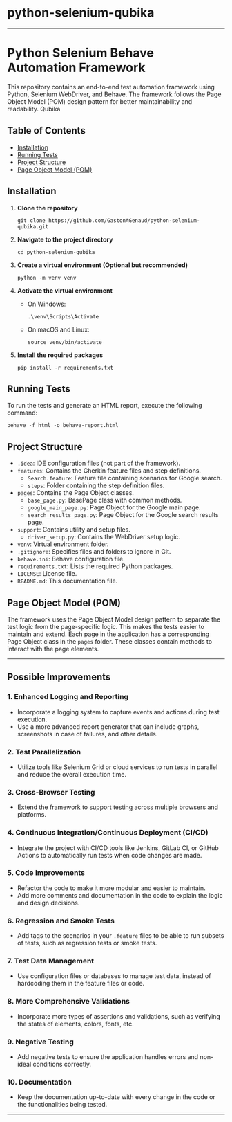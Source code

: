 # python-selenium-qubika

---

# Python Selenium Behave Automation Framework

This repository contains an end-to-end test automation framework using Python, Selenium WebDriver, and Behave. The framework follows the Page Object Model (POM) design pattern for better maintainability and readability.
Qubika

## Table of Contents

- [Installation](#installation)
- [Running Tests](#running-tests)
- [Project Structure](#project-structure)
- [Page Object Model (POM)](#page-object-model-pom)

## Installation

1. **Clone the repository**

    ```
    git clone https://github.com/GastonAGenaud/python-selenium-qubika.git
    ```

2. **Navigate to the project directory**

    ```
    cd python-selenium-qubika
    ```

3. **Create a virtual environment (Optional but recommended)**

    ```
    python -m venv venv
    ```

4. **Activate the virtual environment**

    - On Windows:
        ```
        .\venv\Scripts\Activate
        ```
    - On macOS and Linux:
        ```
        source venv/bin/activate
        ```

5. **Install the required packages**

    ```
    pip install -r requirements.txt
    ```

## Running Tests

To run the tests and generate an HTML report, execute the following command:

```
behave -f html -o behave-report.html
```

## Project Structure

- `.idea`: IDE configuration files (not part of the framework).
- `features`: Contains the Gherkin feature files and step definitions.
    - `Search.feature`: Feature file containing scenarios for Google search.
    - `steps`: Folder containing the step definition files.
- `pages`: Contains the Page Object classes.
    - `base_page.py`: BasePage class with common methods.
    - `google_main_page.py`: Page Object for the Google main page.
    - `search_results_page.py`: Page Object for the Google search results page.
- `support`: Contains utility and setup files.
    - `driver_setup.py`: Contains the WebDriver setup logic.
- `venv`: Virtual environment folder.
- `.gitignore`: Specifies files and folders to ignore in Git.
- `behave.ini`: Behave configuration file.
- `requirements.txt`: Lists the required Python packages.
- `LICENSE`: License file.
- `README.md`: This documentation file.

## Page Object Model (POM)

The framework uses the Page Object Model design pattern to separate the test logic from the page-specific logic. This makes the tests easier to maintain and extend. Each page in the application has a corresponding Page Object class in the `pages` folder. These classes contain methods to interact with the page elements.

---

## Possible Improvements

### 1. Enhanced Logging and Reporting

- Incorporate a logging system to capture events and actions during test execution.
- Use a more advanced report generator that can include graphs, screenshots in case of failures, and other details.

### 2. Test Parallelization

- Utilize tools like Selenium Grid or cloud services to run tests in parallel and reduce the overall execution time.

### 3. Cross-Browser Testing

- Extend the framework to support testing across multiple browsers and platforms.

### 4. Continuous Integration/Continuous Deployment (CI/CD)

- Integrate the project with CI/CD tools like Jenkins, GitLab CI, or GitHub Actions to automatically run tests when code changes are made.

### 5. Code Improvements

- Refactor the code to make it more modular and easier to maintain.
- Add more comments and documentation in the code to explain the logic and design decisions.

### 6. Regression and Smoke Tests

- Add tags to the scenarios in your `.feature` files to be able to run subsets of tests, such as regression tests or smoke tests.

### 7. Test Data Management

- Use configuration files or databases to manage test data, instead of hardcoding them in the feature files or code.

### 8. More Comprehensive Validations

- Incorporate more types of assertions and validations, such as verifying the states of elements, colors, fonts, etc.

### 9. Negative Testing

- Add negative tests to ensure the application handles errors and non-ideal conditions correctly.

### 10. Documentation

- Keep the documentation up-to-date with every change in the code or the functionalities being tested.

---
